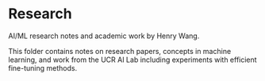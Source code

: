 # Research

AI/ML research notes and academic work by Henry Wang.

This folder contains notes on research papers, concepts in machine learning, and work from the UCR AI Lab including experiments with efficient fine-tuning methods.
